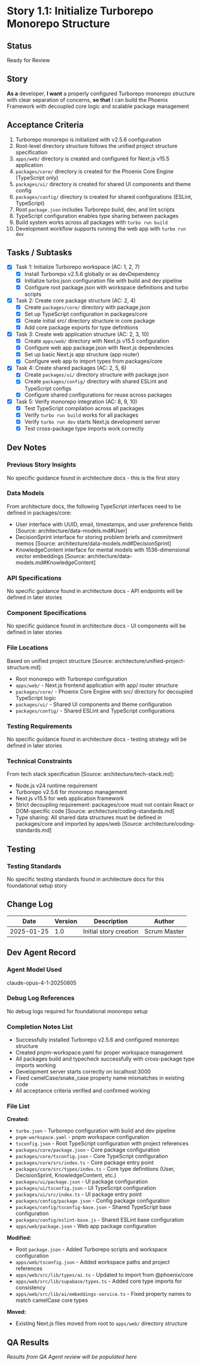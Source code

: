 # Story 1.1: Initialize Turborepo Monorepo Structure

## Status
Ready for Review

## Story
**As a** developer,
**I want** a properly configured Turborepo monorepo structure with clear separation of concerns,
**so that** I can build the Phoenix Framework with decoupled core logic and scalable package management

## Acceptance Criteria
1. Turborepo monorepo is initialized with v2.5.6 configuration
2. Root-level directory structure follows the unified project structure specification
3. `apps/web/` directory is created and configured for Next.js v15.5 application
4. `packages/core/` directory is created for the Phoenix Core Engine (TypeScript only)
5. `packages/ui/` directory is created for shared UI components and theme config
6. `packages/config/` directory is created for shared configurations (ESLint, TypeScript)
7. Root `package.json` includes Turborepo build, dev, and lint scripts
8. TypeScript configuration enables type sharing between packages
9. Build system works across all packages with `turbo run build`
10. Development workflow supports running the web app with `turbo run dev`

## Tasks / Subtasks
- [x] Task 1: Initialize Turborepo workspace (AC: 1, 2, 7)
  - [x] Install Turborepo v2.5.6 globally or as devDependency
  - [x] Initialize turbo.json configuration file with build and dev pipeline
  - [x] Configure root package.json with workspace definitions and turbo scripts
- [x] Task 2: Create core package structure (AC: 2, 4)
  - [x] Create `packages/core/` directory with package.json
  - [x] Set up TypeScript configuration in packages/core
  - [x] Create initial src/ directory structure in core package
  - [x] Add core package exports for type definitions
- [x] Task 3: Create web application structure (AC: 2, 3, 10)
  - [x] Create `apps/web/` directory with Next.js v15.5 configuration
  - [x] Configure web app package.json with Next.js dependencies
  - [x] Set up basic Next.js app structure (app router)
  - [x] Configure web app to import types from packages/core
- [x] Task 4: Create shared packages (AC: 2, 5, 6)
  - [x] Create `packages/ui/` directory structure with package.json
  - [x] Create `packages/config/` directory with shared ESLint and TypeScript configs
  - [x] Configure shared configurations for reuse across packages
- [x] Task 5: Verify monorepo integration (AC: 8, 9, 10)
  - [x] Test TypeScript compilation across all packages
  - [x] Verify `turbo run build` works for all packages
  - [x] Verify `turbo run dev` starts Next.js development server
  - [x] Test cross-package type imports work correctly

## Dev Notes

### Previous Story Insights
No specific guidance found in architecture docs - this is the first story

### Data Models
From architecture docs, the following TypeScript interfaces need to be defined in packages/core:
- User interface with UUID, email, timestamps, and user preference fields [Source: architecture/data-models.md#User]
- DecisionSprint interface for storing problem briefs and commitment memos [Source: architecture/data-models.md#DecisionSprint]
- KnowledgeContent interface for mental models with 1536-dimensional vector embeddings [Source: architecture/data-models.md#KnowledgeContent]

### API Specifications
No specific guidance found in architecture docs - API endpoints will be defined in later stories

### Component Specifications
No specific guidance found in architecture docs - UI components will be defined in later stories

### File Locations
Based on unified project structure [Source: architecture/unified-project-structure.md]:
- Root monorepo with Turborepo configuration
- `apps/web/` - Next.js frontend application with app/ router structure
- `packages/core/` - Phoenix Core Engine with src/ directory for decoupled TypeScript logic
- `packages/ui/` - Shared UI components and theme configuration
- `packages/config/` - Shared ESLint and TypeScript configurations

### Testing Requirements
No specific guidance found in architecture docs - testing strategy will be defined in later stories

### Technical Constraints
From tech stack specification [Source: architecture/tech-stack.md]:
- Node.js v24 runtime requirement
- Turborepo v2.5.6 for monorepo management  
- Next.js v15.5 for web application framework
- Strict decoupling requirement: packages/core must not contain React or DOM-specific code [Source: architecture/coding-standards.md]
- Type sharing: All shared data structures must be defined in packages/core and imported by apps/web [Source: architecture/coding-standards.md]

## Testing
### Testing Standards
No specific testing standards found in architecture docs for this foundational setup story

## Change Log
| Date | Version | Description | Author |
|------|---------|-------------|---------|
| 2025-01-25 | 1.0 | Initial story creation | Scrum Master |

## Dev Agent Record

### Agent Model Used
claude-opus-4-1-20250805

### Debug Log References
No debug logs required for foundational monorepo setup

### Completion Notes List
- Successfully installed Turborepo v2.5.6 and configured monorepo structure
- Created pnpm-workspace.yaml for proper workspace management
- All packages build and typecheck successfully with cross-package type imports working
- Development server starts correctly on localhost:3000
- Fixed camelCase/snake_case property name mismatches in existing code
- All acceptance criteria verified and confirmed working

### File List
**Created:**
- `turbo.json` - Turborepo configuration with build and dev pipeline
- `pnpm-workspace.yaml` - pnpm workspace configuration
- `tsconfig.json` - Root TypeScript configuration with project references
- `packages/core/package.json` - Core package configuration
- `packages/core/tsconfig.json` - Core TypeScript configuration
- `packages/core/src/index.ts` - Core package entry point
- `packages/core/src/types/index.ts` - Core type definitions (User, DecisionSprint, KnowledgeContent, etc.)
- `packages/ui/package.json` - UI package configuration
- `packages/ui/tsconfig.json` - UI TypeScript configuration  
- `packages/ui/src/index.ts` - UI package entry point
- `packages/config/package.json` - Config package configuration
- `packages/config/tsconfig-base.json` - Shared TypeScript base configuration
- `packages/config/eslint-base.js` - Shared ESLint base configuration
- `apps/web/package.json` - Web app package configuration

**Modified:**
- Root `package.json` - Added Turborepo scripts and workspace configuration
- `apps/web/tsconfig.json` - Added workspace paths and project references
- `apps/web/src/lib/types/ai.ts` - Updated to import from @phoenix/core
- `apps/web/src/lib/supabase/types.ts` - Added core type imports for consistency
- `apps/web/src/lib/ai/embeddings-service.ts` - Fixed property names to match camelCase core types

**Moved:**
- Existing Next.js files moved from root to `apps/web/` directory structure

## QA Results
*Results from QA Agent review will be populated here*